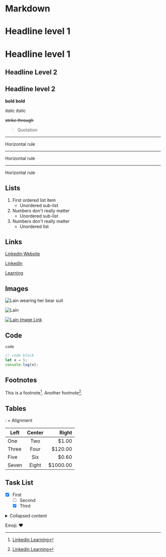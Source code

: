 # Markdown

# Headline level 1
Headline level 1
================

## Headline Level 2
Headline level 2
----------------

**bold**
__bold__

*italic*
_italic_

~~strike through~~

> Quotation


---
Horizontal rule

***
Horizontal rule

___
Horizontal rule

## Lists
1. First ordered list item
   * Unordered sub-list
1. Numbers don't really matter
   - Unordered sub-list
1. Numbers don't really matter
   + Unordered list

## Links

[Linkedin Website](https://www.linkedin.com/)

[LinkedIn]

[Learning][1]

[linkedin]: https://www.linkedin.com/
[1]: https://www.linkedin.com/

## Images

![Lain wearing her bear suit](https://i.postimg.cc/kg3L6mFd/lain-on-bed-wearing-bear-costume.jpg)

![Lain]

[Lain]: https://i.postimg.cc/kg3L6mFd/lain-on-bed-wearing-bear-costume.jpg

[![Lain Image Link](https://i.postimg.cc/kg3L6mFd/lain-on-bed-wearing-bear-costume.jpg)](https://www.linkedin.com/)

## Code

`code`

```js
// code block
let x = 5;
console.log(x);
```

## Footnotes

This is a footnote[^1]. Another footnote[^2].

[^1]: [Linkedin Learning](https://www.linkedin.com/learning/)
[^2]: [Linkedin Learning](https://www.linkedin.com/learning/)

## Tables

: = Alignment

| Left  | Center | Right    |
| ----- | :----: | -------: |
| One   | Two    | $1.00    |
| Three | Four   | $120.00  |
| Five  | Six    | $0.60    |
| Seven | Eight  | $1000.00 |

## Task List

- [x] First
  - [ ] Second
  - [x] Third  

<details>
<summary>Collapsed content</summary>

What are you looking at? Get out.
</details>

Emoji: ❤️




